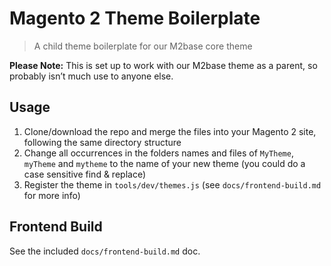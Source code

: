 # Magento 2 Theme Boilerplate

> A child theme boilerplate for our M2base core theme

**Please Note:** This is set up to work with our M2base theme as a parent, so probably isn&#8217;t much use to anyone else.

## Usage

1. Clone/download the repo and merge the files into your Magento 2 site, following the same directory structure
2. Change all occurrences in the folders names and files of `MyTheme`, `myTheme` and `mytheme` to the name of your new theme (you could do a case sensitive find & replace)
3. Register the theme in `tools/dev/themes.js` (see `docs/frontend-build.md` for more info)

## Frontend Build

See the included `docs/frontend-build.md` doc.
